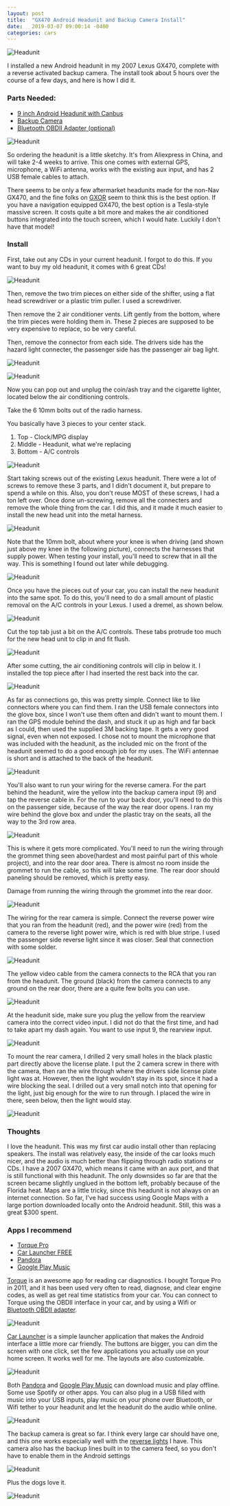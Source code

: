 ```yaml
---
layout: post
title:  "GX470 Android Headunit and Backup Camera Install"
date:   2019-03-07 09:00:14 -0400
categories: cars
---
```


![Headunit](/images/lexus/headunit/backup.jpg)

I installed a new Android headunit in my 2007 Lexus GX470, complete with a reverse activated backup camera. The install took about 5 hours over the course of a few days, and here is how I did it.


### Parts Needed:
* [9 inch Android Headunit with Canbus](https://www.aliexpress.com/item/9-inch-car-radio-for-Toyota-Prado-120-2004-2009-Quadcore-Android-6-0-car/32801839608.html?spm=2114.search0104.3.24.5edff7d9xxAsrB&ws_ab_test=searchweb0_0,searchweb201602_1_10065_10068_10130_10890_10547_319_10546_317_10548_10545_10696_453_10084_454_10083_433_10618_10307_537_536_10902_10059_10884_10887_321_322_10103,searchweb201603_6,ppcSwitch_0&algo_expid=c0b5c1d2-1f43-48c9-8027-ff2257719e95-3&algo_pvid=c0b5c1d2-1f43-48c9-8027-ff2257719e95&transAbTest=ae803_5)
* [Backup Camera](https://amzn.to/2XJWMnt)
* [Bluetooth OBDII Adapter (optional)](https://amzn.to/2EL3NLR)

![Headunit](/images/lexus/headunit/parts.jpg)

So ordering the headunit is a little sketchy. It's from Aliexpress in China, and will take 2-4 weeks to arrive. This one comes with external GPS, microphone, a WiFi antenna, works with the existing aux input, and has 2 USB female cables to attach.

There seems to be only a few aftermarket headunits made for the non-Nav GX470, and the fine folks on [GXOR](https://www.facebook.com/groups/LexusGXOR) seem to think this is the best option. If you have a navigation equipped GX470, the best option is a Tesla-style massive screen. It costs quite a bit more and makes the air conditioned buttons integrated into the touch screen, which I would hate. Luckily I don't have that model!

### Install
First, take out any CDs in your current headunit. I forgot to do this. If you want to buy my old headunit, it comes with 6 great CDs!

![Headunit](/images/lexus/headunit/remove_air.jpg)

Then, remove the two trim pieces on either side of the shifter, using a flat head screwdriver or a plastic trim puller. I used a screwdriver.

Then remove the 2 air conditioner vents. Lift gently from the bottom, where the trim pieces were holding them in. These 2 pieces are supposed to be very expensive to replace, so be very careful.

Then, remove the connector from each side. The drivers side has the hazard light connecter, the passenger side has the passenger air bag light.

![Headunit](/images/lexus/headunit/left_air.jpg)

![Headunit](/images/lexus/headunit/right_air.jpg)

Now you can pop out and unplug the coin/ash tray and the cigarette lighter, located below the air conditioning controls.

Take the 6 10mm bolts out of the radio harness.

You basically have 3 pieces to your center stack.
1. Top - Clock/MPG display
2. Middle - Headunit, what we're replacing
3. Bottom - A/C controls

![Headunit](/images/lexus/headunit/screws.jpg)

Start taking screws out of the existing Lexus headunit. There were a lot of screws to remove these 3 parts, and I didn't document it, but prepare to spend a while on this. Also, you don't reuse MOST of these screws, I had a ton left over. Once done un-screwing, remove all the connecters and remove the whole thing from the car. I did this, and it made it much easier to install the new head unit into the metal harness.

![Headunit](/images/lexus/headunit/removed.jpg)

Note that the 10mm bolt, about where your knee is when driving (and shown just above my knee in the following picture), connects the harnesses that supply power. When testing your install, you'll need to screw that in all the way. This is something I found out later while debugging.

![Headunit](/images/lexus/headunit/10mm.jpg)

Once you have the pieces out of your car, you can install the new headunit into the same spot. To do this, you'll need to do a small amount of plastic removal on the A/C controls in your Lexus. I used a dremel, as shown below.

![Headunit](/images/lexus/headunit/dremel1.jpg)

Cut the top tab just a bit on the A/C controls. These tabs protrude too much for the new head unit to clip in and fit flush.

![Headunit](/images/lexus/headunit/dremel2.jpg)

After some cutting, the air conditioning controls will clip in below it. I installed the top piece after I had inserted the rest back into the car.

![Headunit](/images/lexus/headunit/schematic.jpg)

As far as connections go, this was pretty simple. Connect like to like connectors where you can find them. I ran the USB female connectors into the glove box, since I won't use them often and didn't want to mount them. I ran the GPS module behind the dash, and stuck it up as high and far back as I could, then used the supplied 3M backing tape. It gets a very good signal, even when not exposed. I chose not to mount the microphone that was included with the headunit, as the included mic on the front of the headunit seemed to do a good enough job for my uses. The WiFi antennae is short and is attached to the back of the headunit.

![Headunit](/images/lexus/headunit/chrome.jpg)

You'll also want to run your wiring for the reverse camera. For the part behind the headunit, wire the yellow into the backup camera input (9) and tap the reverse cable in. For the run to your back door, you'll need to do this on the passenger side, because of the way the rear door opens. I ran my wire behind the glove box and under the plastic tray on the seats, all the way to the 3rd row area.

![Headunit](/images/lexus/headunit/grommet.jpg)

This is where it gets more complicated. You'll need to run the wiring through the grommet thing seen above(hardest and most painful part of this whole project), and into the rear door area. There is almost no room inside the grommet to run the cable, so this will take some time. The rear door should paneling should be removed, which is pretty easy.

Damage from running the wiring through the grommet into the rear door.

![Headunit](/images/lexus/headunit/damage.jpg)

The wiring for the rear camera is simple. Connect the reverse power wire that you ran from the headunit (red), and the power wire (red) from the camera to the reverse light power wire, which is red with blue stripe. I used the passenger side reverse light since it was closer. Seal that connection with some solder.

![Headunit](/images/lexus/headunit/camera_wiring.jpg)

The yellow video cable from the camera connects to the RCA that you ran from the headunit. The ground (black) from the camera connects to any ground on the rear door, there are a quite few bolts you can use.

![Headunit](/images/lexus/headunit/installed.jpg)

At the headunit side, make sure you plug the yellow from the rearview camera into the correct video input. I did not do that the first time, and had to take apart my dash again. You want to use input 9, the rearview input.

![Headunit](/images/lexus/headunit/camera.jpg)

To mount the rear camera, I drilled 2 very small holes in the black plastic part directly above the license plate. I put the 2 camera screw in there with the camera, then ran the wire through where the drivers side license plate light was at. However, then the light wouldn't stay in its spot, since it had a wire blocking the seal. I drilled out a very small notch into that opening for the light, just big enough for the wire to run through. I placed the wire in there, seen below, then the light would stay.

![Headunit](/images/lexus/headunit/wire.jpg)

### Thoughts

I love the headunit. This was my first car audio install other than replacing speakers. The install was relatively easy, the inside of the car looks much nicer, and the audio is much better than flipping through radio stations or CDs. I have a 2007 GX470, which means it came with an aux port, and that is still functional with this headunit. The only downsides so far are that the screen became slightly unglued in the bottom left, probably because of the Florida heat. Maps are a little tricky, since this headunit is not always on an internet connection. So far, I've had success using Google Maps with a large portion downloaded locally onto the Android headunit. Still, this was a great $300 spent.

### Apps I recommend
* [Torque Pro](https://play.google.com/store/apps/details?id=org.prowl.torque)
* [Car Launcher FREE](https://play.google.com/store/apps/details?id=com.autolauncher.motorcar.free)
* [Pandora](https://play.google.com/store/apps/details?id=com.pandora.android)
* [Google Play Music](https://play.google.com/store/apps/details?id=com.google.android.music)

[Torque](https://play.google.com/store/apps/details?id=org.prowl.torque) is an awesome app for reading car diagnostics. I bought Torque Pro in 2011, and it has been used very often to read, diagnose, and clear engine codes, as well as get real time statistics from your car. You can connect to Torque using the OBDII interface in your car, and by using a Wifi or [Bluetooth OBDII adapter](https://amzn.to/2EL3NLR).

![Headunit](/images/lexus/headunit/torque.jpg)

[Car Launcher](https://play.google.com/store/apps/details?id=com.autolauncher.motorcar.free) is a simple launcher application that makes the Android interface a little more car friendly. The buttons are bigger, you can dim the screen with one click, set the few applications you actually use on your home screen. It works well for me. The layouts are also customizable.

![Headunit](/images/lexus/headunit/launcher.jpg)

Both [Pandora](https://play.google.com/store/apps/details?id=com.pandora.android) and [Google Play Music](https://play.google.com/store/apps/details?id=com.google.android.music) can download music and play offline. Some use Spotify or other apps. You can also plug in a USB filled with music into your USB inputs, play music on your phone over Bluetooth, or Wifi tether to your headunit and let the headunit do the audio while online.

![Headunit](/images/lexus/headunit/bt.jpg)

The backup camera is great so far. I think every large car should have one, and this one works especially well with the [reverse lights](https://amzn.to/2SWAmN5) I have. This camera also has the backup lines built in to the camera feed, so you don't have to enable them in the Android settings

![Headunit](/images/lexus/headunit/backup.jpg)

Plus the dogs love it.

![Headunit](/images/lexus/headunit/dogtax.jpg)
